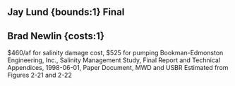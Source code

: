 ## Jay Lund {bounds:1} Final


## Brad Newlin {costs:1} 
$460/af for salinity damage cost, $525 for pumping
Bookman-Edmonston Engineering, Inc., Salinity Management Study, Final Report and Technical Appendices, 1998-06-01, Paper Document, MWD and USBR
Estimated from Figures 2-21 and 2-22
